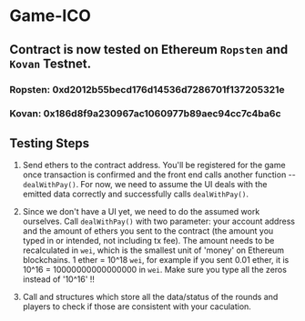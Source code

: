 # Game-ICO

## Contract is now tested on Ethereum `Ropsten` and `Kovan` Testnet. 

### Ropsten: 0xd2012b55becd176d14536d7286701f137205321e
### Kovan: 0x186d8f9a230967ac1060977b89aec94cc7c4ba6c

## Testing Steps 

1. Send ethers to the contract address. You'll be registered for the game once transaction is confirmed and the front end calls another function -- `dealWithPay()`. For now, we need to assume the UI deals with the emitted data correctly and successfully calls `dealWithPay()`.

2. Since we don't have a UI yet, we need to do the assumed work ourselves. Call `dealWithPay()` with two parameter: your account address and the amount of ethers you sent to the contract (the amount you typed in or intended, not including tx fee). The amount needs to be recalculated in `wei`, which is the smallest unit of 'money' on Ethereum blockchains. 1 ether = 10^18 `wei`, for example if you sent 0.01 ether, it is 10^16 = 10000000000000000 in `wei`. Make sure you type all the zeros instead of '10^16' !!

3. Call and structures which store all the data/status of the rounds and players to check if those are consistent with your caculation.
